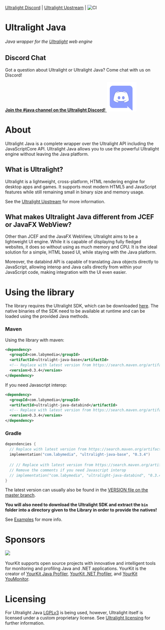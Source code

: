 [Ultralight Discord](https://chat.ultralig.ht) | [Ultralight Upstream](https://github.com/Ultralight-ux/Ultralight) |
![CI](https://github.com/LabyMod/ultralight-java/workflows/CI/badge.svg)
# Ultralight Java
###### Java wrapper for the [Ultralight](https://ultralig.ht) web engine

## Discord Chat
Got a question about Ultralight or Ultralight Java? Come chat with us on Discord!

[**Join the #java channel on the Ultralight Discord!** <img src="artwork/public/discord.svg">](https://chat.ultralig.ht)

# About
Ultralight Java is a complete wrapper over the Ultralight API including the JavaScriptCore API. Ultralight Java allows
you to use the powerful Ultralight engine without leaving the Java platform.

## What is Ultralight?
Ultralight is a lightweight, cross-platform, HTML rendering engine for desktop apps and games. It supports most modern 
HTML5 and JavaScript features while still remaining small in binary size and memory usage.

See the [Ultralight Upstream](https://github.com/Ultralight-ux/Ultralight) for more information.

## What makes Ultralight Java different from JCEF or JavaFX WebView?
Other than JCEF and the JavaFX WebView, Ultralight aims to be a lightweight UI engine. While it is capable of displaying
fully fledged websites, it does so without using as much memory and CPU. It is the ideal solution for a simple, HTML
based UI, while staying with the Java platform.

Moreover, the databind API is capable of translating Java objects directly to JavaScript, allowing interop and Java 
calls directly from within your JavaScript code, making integration with the UI even easier.

# Using the library
The library requires the Ultralight SDK, which can be downloaded 
[here](https://github.com/ultralight-ux/Ultralight/blob/master/README.md#getting-the-latest-sdk). The native binaries of
the SDK need to be available at runtime and can be loaded using the provided Java methods.

### Maven
Using the library with maven:
```xml
<dependency>
  <groupId>com.labymedia</groupId>
  <artifactId>ultralight-java-base</artifactId>
  <!-- Replace with latest version from https://search.maven.org/artifact/com.labymedia/ultralight-java-base !-->
  <version>0.3.4</version>
</dependency>
```

If you need Javascript interop:
```xml
<dependency>
  <groupId>com.labymedia</groupId>
  <artifactId>ultralight-java-databind</artifactId>
  <!-- Replace with latest version from https://search.maven.org/artifact/com.labymedia/ultralight-java-databind !-->
  <version>0.3.4</version>
</dependency>
```

### Gradle
```kotlin
dependencies {
  // Replace with latest version from https://search.maven.org/artifact/com.labymedia/ultralight-java-base
  implementation("com.labymedia", "ultralight-java-base", "0.3.4")

  // // Replace with latest version from https://search.maven.org/artifact/com.labymedia/ultralight-java-databind
  // Remove the comments if you need Javascript interop
  // implementation("com.labymedia", "ultralight-java-databind", "0.3.4")
}
```

The latest version can usually also be found in the 
[VERSION file on the master branch](https://github.com/LabyMod/ultralight-java/blob/master/VERSION).

**You will also need to download the Ultralight SDK and extract the `bin` folder into a directory given to
the Library in order to provide the natives!**

See [Examples](https://github.com/LabyMod/ultralight-java/tree/develop/example) for more info.

# Sponsors
[<img src="https://www.yourkit.com/images/yklogo.png"/>](https://www.yourkit.com/)

YourKit supports open source projects with innovative and intelligent tools for monitoring and profiling Java and .NET applications.
YourKit is the creator of [YourKit Java Profiler](https://www.yourkit.com/java/profiler/), [YourKit .NET Profiler](https://www.yourkit.com/.net/profiler/), and [YourKit YouMonitor](https://www.yourkit.com/youmonitor/).

# Licensing
For Ultralight Java [LGPLv3](https://www.gnu.org/licenses/lgpl-3.0.en.html) is being used, however, Ultralight itself is
licensed under a custom proprietary license. See
[Ultralight licensing](https://github.com/ultralight-ux/Ultralight/blob/master/README.md#licensing) for further 
information.
